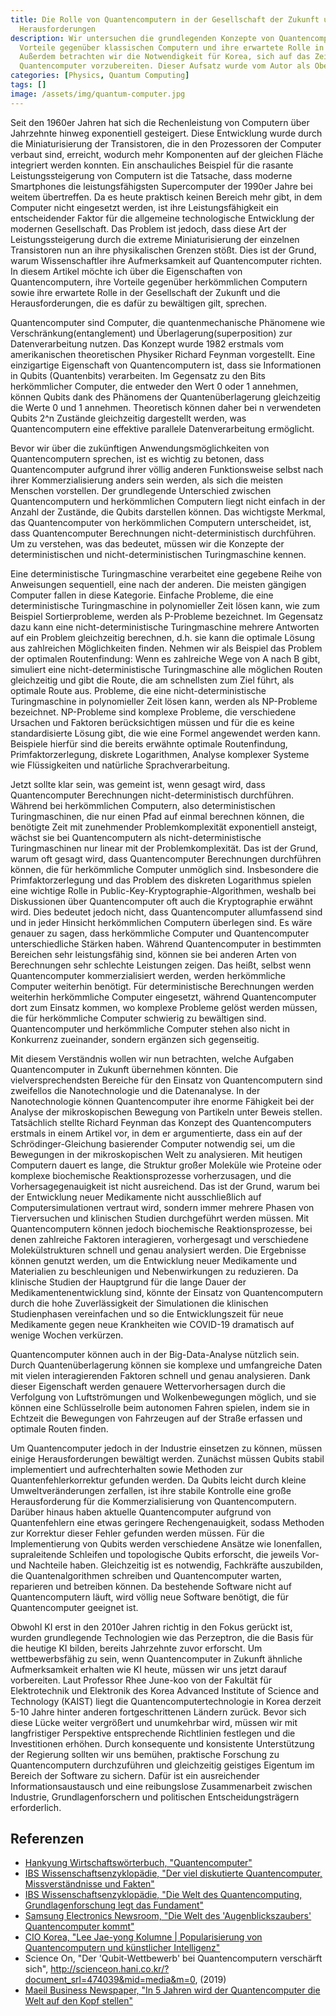 ```yaml
---
title: Die Rolle von Quantencomputern in der Gesellschaft der Zukunft und zu lösende
  Herausforderungen
description: Wir untersuchen die grundlegenden Konzepte von Quantencomputern, ihre
  Vorteile gegenüber klassischen Computern und ihre erwartete Rolle in der Zukunft.
  Außerdem betrachten wir die Notwendigkeit für Korea, sich auf das Zeitalter der
  Quantencomputer vorzubereiten. Dieser Aufsatz wurde vom Autor als Oberschüler verfasst.
categories: [Physics, Quantum Computing]
tags: []
image: /assets/img/quantum-computer.jpg
---
```

Seit den 1960er Jahren hat sich die Rechenleistung von Computern über Jahrzehnte hinweg exponentiell gesteigert. Diese Entwicklung wurde durch die Miniaturisierung der Transistoren, die in den Prozessoren der Computer verbaut sind, erreicht, wodurch mehr Komponenten auf der gleichen Fläche integriert werden konnten. Ein anschauliches Beispiel für die rasante Leistungssteigerung von Computern ist die Tatsache, dass moderne Smartphones die leistungsfähigsten Supercomputer der 1990er Jahre bei weitem übertreffen. Da es heute praktisch keinen Bereich mehr gibt, in dem Computer nicht eingesetzt werden, ist ihre Leistungsfähigkeit ein entscheidender Faktor für die allgemeine technologische Entwicklung der modernen Gesellschaft. Das Problem ist jedoch, dass diese Art der Leistungssteigerung durch die extreme Miniaturisierung der einzelnen Transistoren nun an ihre physikalischen Grenzen stößt. Dies ist der Grund, warum Wissenschaftler ihre Aufmerksamkeit auf Quantencomputer richten. In diesem Artikel möchte ich über die Eigenschaften von Quantencomputern, ihre Vorteile gegenüber herkömmlichen Computern sowie ihre erwartete Rolle in der Gesellschaft der Zukunft und die Herausforderungen, die es dafür zu bewältigen gilt, sprechen.

Quantencomputer sind Computer, die quantenmechanische Phänomene wie Verschränkung(entanglement) und Überlagerung(superposition) zur Datenverarbeitung nutzen. Das Konzept wurde 1982 erstmals vom amerikanischen theoretischen Physiker Richard Feynman vorgestellt. 
Eine einzigartige Eigenschaft von Quantencomputern ist, dass sie Informationen in Qubits (Quantenbits) verarbeiten. Im Gegensatz zu den Bits herkömmlicher Computer, die entweder den Wert 0 oder 1 annehmen, können Qubits dank des Phänomens der Quantenüberlagerung gleichzeitig die Werte 0 und 1 annehmen. Theoretisch können daher bei n verwendeten Qubits 2^n Zustände gleichzeitig dargestellt werden, was Quantencomputern eine effektive parallele Datenverarbeitung ermöglicht.

Bevor wir über die zukünftigen Anwendungsmöglichkeiten von Quantencomputern sprechen, ist es wichtig zu betonen, dass Quantencomputer aufgrund ihrer völlig anderen Funktionsweise selbst nach ihrer Kommerzialisierung anders sein werden, als sich die meisten Menschen vorstellen. Der grundlegende Unterschied zwischen Quantencomputern und herkömmlichen Computern liegt nicht einfach in der Anzahl der Zustände, die Qubits darstellen können. Das wichtigste Merkmal, das Quantencomputer von herkömmlichen Computern unterscheidet, ist, dass Quantencomputer Berechnungen nicht-deterministisch durchführen. Um zu verstehen, was das bedeutet, müssen wir die Konzepte der deterministischen und nicht-deterministischen Turingmaschine kennen.

Eine deterministische Turingmaschine verarbeitet eine gegebene Reihe von Anweisungen sequentiell, eine nach der anderen. Die meisten gängigen Computer fallen in diese Kategorie. Einfache Probleme, die eine deterministische Turingmaschine in polynomieller Zeit lösen kann, wie zum Beispiel Sortierprobleme, werden als P-Probleme bezeichnet.
Im Gegensatz dazu kann eine nicht-deterministische Turingmaschine mehrere Antworten auf ein Problem gleichzeitig berechnen, d.h. sie kann die optimale Lösung aus zahlreichen Möglichkeiten finden. Nehmen wir als Beispiel das Problem der optimalen Routenfindung: Wenn es zahlreiche Wege von A nach B gibt, simuliert eine nicht-deterministische Turingmaschine alle möglichen Routen gleichzeitig und gibt die Route, die am schnellsten zum Ziel führt, als optimale Route aus. Probleme, die eine nicht-deterministische Turingmaschine in polynomieller Zeit lösen kann, werden als NP-Probleme bezeichnet.
NP-Probleme sind komplexe Probleme, die verschiedene Ursachen und Faktoren berücksichtigen müssen und für die es keine standardisierte Lösung gibt, die wie eine Formel angewendet werden kann. Beispiele hierfür sind die bereits erwähnte optimale Routenfindung, Primfaktorzerlegung, diskrete Logarithmen, Analyse komplexer Systeme wie Flüssigkeiten und natürliche Sprachverarbeitung.

Jetzt sollte klar sein, was gemeint ist, wenn gesagt wird, dass Quantencomputer Berechnungen nicht-deterministisch durchführen. Während bei herkömmlichen Computern, also deterministischen Turingmaschinen, die nur einen Pfad auf einmal berechnen können, die benötigte Zeit mit zunehmender Problemkomplexität exponentiell ansteigt, wächst sie bei Quantencomputern als nicht-deterministische Turingmaschinen nur linear mit der Problemkomplexität. Das ist der Grund, warum oft gesagt wird, dass Quantencomputer Berechnungen durchführen können, die für herkömmliche Computer unmöglich sind. Insbesondere die Primfaktorzerlegung und das Problem des diskreten Logarithmus spielen eine wichtige Rolle in Public-Key-Kryptographie-Algorithmen, weshalb bei Diskussionen über Quantencomputer oft auch die Kryptographie erwähnt wird.
Dies bedeutet jedoch nicht, dass Quantencomputer allumfassend sind und in jeder Hinsicht herkömmlichen Computern überlegen sind. Es wäre genauer zu sagen, dass herkömmliche Computer und Quantencomputer unterschiedliche Stärken haben. Während Quantencomputer in bestimmten Bereichen sehr leistungsfähig sind, können sie bei anderen Arten von Berechnungen sehr schlechte Leistungen zeigen. Das heißt, selbst wenn Quantencomputer kommerzialisiert werden, werden herkömmliche Computer weiterhin benötigt.
Für deterministische Berechnungen werden weiterhin herkömmliche Computer eingesetzt, während Quantencomputer dort zum Einsatz kommen, wo komplexe Probleme gelöst werden müssen, die für herkömmliche Computer schwierig zu bewältigen sind. Quantencomputer und herkömmliche Computer stehen also nicht in Konkurrenz zueinander, sondern ergänzen sich gegenseitig.

Mit diesem Verständnis wollen wir nun betrachten, welche Aufgaben Quantencomputer in Zukunft übernehmen könnten. Die vielversprechendsten Bereiche für den Einsatz von Quantencomputern sind zweifellos die Nanotechnologie und die Datenanalyse. In der Nanotechnologie können Quantencomputer ihre enorme Fähigkeit bei der Analyse der mikroskopischen Bewegung von Partikeln unter Beweis stellen. Tatsächlich stellte Richard Feynman das Konzept des Quantencomputers erstmals in einem Artikel vor, in dem er argumentierte, dass ein auf der Schrödinger-Gleichung basierender Computer notwendig sei, um die Bewegungen in der mikroskopischen Welt zu analysieren.
Mit heutigen Computern dauert es lange, die Struktur großer Moleküle wie Proteine oder komplexe biochemische Reaktionsprozesse vorherzusagen, und die Vorhersagegenauigkeit ist nicht ausreichend. Das ist der Grund, warum bei der Entwicklung neuer Medikamente nicht ausschließlich auf Computersimulationen vertraut wird, sondern immer mehrere Phasen von Tierversuchen und klinischen Studien durchgeführt werden müssen. Mit Quantencomputern können jedoch biochemische Reaktionsprozesse, bei denen zahlreiche Faktoren interagieren, vorhergesagt und verschiedene Molekülstrukturen schnell und genau analysiert werden. Die Ergebnisse können genutzt werden, um die Entwicklung neuer Medikamente und Materialien zu beschleunigen und Nebenwirkungen zu reduzieren. Da klinische Studien der Hauptgrund für die lange Dauer der Medikamentenentwicklung sind, könnte der Einsatz von Quantencomputern durch die hohe Zuverlässigkeit der Simulationen die klinischen Studienphasen vereinfachen und so die Entwicklungszeit für neue Medikamente gegen neue Krankheiten wie COVID-19 dramatisch auf wenige Wochen verkürzen.

Quantencomputer können auch in der Big-Data-Analyse nützlich sein. Durch Quantenüberlagerung können sie komplexe und umfangreiche Daten mit vielen interagierenden Faktoren schnell und genau analysieren. Dank dieser Eigenschaft werden genauere Wettervorhersagen durch die Verfolgung von Luftströmungen und Wolkenbewegungen möglich, und sie können eine Schlüsselrolle beim autonomen Fahren spielen, indem sie in Echtzeit die Bewegungen von Fahrzeugen auf der Straße erfassen und optimale Routen finden.

Um Quantencomputer jedoch in der Industrie einsetzen zu können, müssen einige Herausforderungen bewältigt werden. Zunächst müssen Qubits stabil implementiert und aufrechterhalten sowie Methoden zur Quantenfehlerkorrektur gefunden werden. Da Qubits leicht durch kleine Umweltveränderungen zerfallen, ist ihre stabile Kontrolle eine große Herausforderung für die Kommerzialisierung von Quantencomputern. Darüber hinaus haben aktuelle Quantencomputer aufgrund von Quantenfehlern eine etwas geringere Rechengenauigkeit, sodass Methoden zur Korrektur dieser Fehler gefunden werden müssen. Für die Implementierung von Qubits werden verschiedene Ansätze wie Ionenfallen, supraleitende Schleifen und topologische Qubits erforscht, die jeweils Vor- und Nachteile haben.
Gleichzeitig ist es notwendig, Fachkräfte auszubilden, die Quantenalgorithmen schreiben und Quantencomputer warten, reparieren und betreiben können. Da bestehende Software nicht auf Quantencomputern läuft, wird völlig neue Software benötigt, die für Quantencomputer geeignet ist.

Obwohl KI erst in den 2010er Jahren richtig in den Fokus gerückt ist, wurden grundlegende Technologien wie das Perzeptron, die die Basis für die heutige KI bilden, bereits Jahrzehnte zuvor erforscht. Um wettbewerbsfähig zu sein, wenn Quantencomputer in Zukunft ähnliche Aufmerksamkeit erhalten wie KI heute, müssen wir uns jetzt darauf vorbereiten.
Laut Professor Rhee June-koo von der Fakultät für Elektrotechnik und Elektronik des Korea Advanced Institute of Science and Technology (KAIST) liegt die Quantencomputertechnologie in Korea derzeit 5-10 Jahre hinter anderen fortgeschrittenen Ländern zurück. Bevor sich diese Lücke weiter vergrößert und unumkehrbar wird, müssen wir mit langfristiger Perspektive entsprechende Richtlinien festlegen und die Investitionen erhöhen. Durch konsequente und konsistente Unterstützung der Regierung sollten wir uns bemühen, praktische Forschung zu Quantencomputern durchzuführen und gleichzeitig geistiges Eigentum im Bereich der Software zu sichern. Dafür ist ein ausreichender Informationsaustausch und eine reibungslose Zusammenarbeit zwischen Industrie, Grundlagenforschern und politischen Entscheidungsträgern erforderlich.

## Referenzen
- [Hankyung Wirtschaftswörterbuch, "Quantencomputer"](https://dic.hankyung.com/economy/view/?seq=11787)
- [IBS Wissenschaftsenzyklopädie, "Der viel diskutierte Quantencomputer, Missverständnisse und Fakten"](https://www.ibs.re.kr/cop/bbs/BBSMSTR_000000000901/selectBoardArticle.do?nttId=14100)
- [IBS Wissenschaftsenzyklopädie, "Die Welt des Quantencomputing, Grundlagenforschung legt das Fundament"](https://www.ibs.re.kr/cop/bbs/BBSMSTR_000000000901/selectBoardArticle.do?nttId=14274)
- [Samsung Electronics Newsroom, "Die Welt des 'Augenblickszaubers' Quantencomputer kommt"](https://news.samsung.com/kr/찰나의-마법-양자컴퓨터-세계가-온다)
- [CIO Korea, "Lee Jae-yong Kolumne \| Popularisierung von Quantencomputern und künstlicher Intelligenz"](https://www.ciokorea.com/news/38257)
- Science On, "Der 'Qubit-Wettbewerb' bei Quantencomputern verschärft sich", http://scienceon.hani.co.kr/?document_srl=474039&mid=media&m=0, (2019)
- [Maeil Business Newspaper, "In 5 Jahren wird der Quantencomputer die Welt auf den Kopf stellen"](https://www.mk.co.kr/news/business/view/2018/08/515351/)
